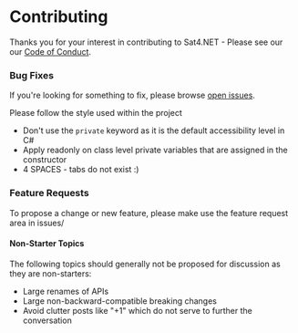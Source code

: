 # Contributing

Thanks you for your interest in contributing to Sat4.NET - Please see our our [Code of Conduct](CODE_OF_CONDUCT.md).


### Bug Fixes
If you're looking for something to fix, please browse [open issues](https://github.com/chiefmonk/sat4.net/issues).

Please follow the style used within the project

- Don't use the `private` keyword as it is the default accessibility level in C#
- Apply readonly on class level private variables that are assigned in the constructor
- 4 SPACES - tabs do not exist :)

### Feature Requests

To propose a change or new feature, please make use the feature request area in issues/

#### Non-Starter Topics
The following topics should generally not be proposed for discussion as they are non-starters:

* Large renames of APIs
* Large non-backward-compatible breaking changes
* Avoid clutter posts like "+1" which do not serve to further the conversation
